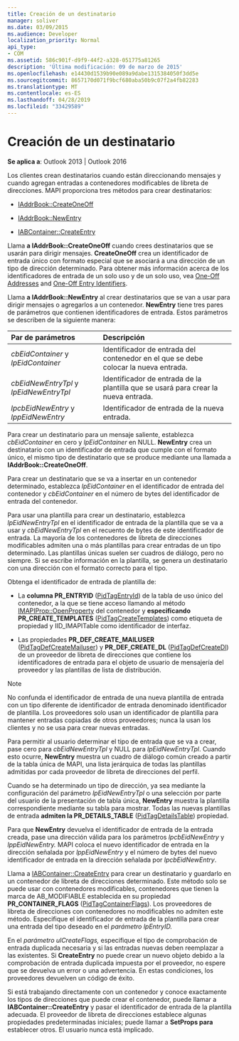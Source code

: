 ```yaml
---
title: Creación de un destinatario
manager: soliver
ms.date: 03/09/2015
ms.audience: Developer
localization_priority: Normal
api_type:
- COM
ms.assetid: 586c901f-d9f9-44f2-a328-051775a81265
description: 'Última modificación: 09 de marzo de 2015'
ms.openlocfilehash: e14430d1539b90e089a9dabe1315384050f3dd5e
ms.sourcegitcommit: 8657170d071f9bcf680aba50b9c07f2a4fb82283
ms.translationtype: MT
ms.contentlocale: es-ES
ms.lasthandoff: 04/28/2019
ms.locfileid: "33429589"
---
```

# <a name="creating-a-recipient"></a>Creación de un destinatario

  
  
**Se aplica a**: Outlook 2013 | Outlook 2016 
  
Los clientes crean destinatarios cuando están direccionando mensajes y cuando agregan entradas a contenedores modificables de libreta de direcciones. MAPI proporciona tres métodos para crear destinatarios:
  
- [IAddrBook::CreateOneOff](iaddrbook-createoneoff.md)
    
- [IAddrBook::NewEntry](iaddrbook-newentry.md)
    
- [IABContainer::CreateEntry](iabcontainer-createentry.md)
    
Llama **a IAddrBook::CreateOneOff** cuando crees destinatarios que se usarán para dirigir mensajes. **CreateOneOff** crea un identificador de entrada único con formato especial que se asociará a una dirección de un tipo de dirección determinado. Para obtener más información acerca de los identificadores de entrada de un solo uso y de un solo uso, vea [One-Off Addresses](one-off-addresses.md) and [One-Off Entry Identifiers](one-off-entry-identifiers.md).
  
Llama **a IAddrBook::NewEntry** al crear destinatarios que se van a usar para dirigir mensajes o agregarlos a un contenedor. **NewEntry** tiene tres pares de parámetros que contienen identificadores de entrada. Estos parámetros se describen de la siguiente manera: 
  
|**Par de parámetros**|**Descripción**|
|:-----|:-----|
| _cbEidContainer_ y  _lpEidContainer_ <br/> |Identificador de entrada del contenedor en el que se debe colocar la nueva entrada.  <br/> |
| _cbEidNewEntryTpl_ y  _lpEidNewEntryTpl_ <br/> |Identificador de entrada de la plantilla que se usará para crear la nueva entrada.  <br/> |
| _lpcbEidNewEntry_ y  _lppEidNewEntry_ <br/> |Identificador de entrada de la nueva entrada.  <br/> |
   
Para crear un destinatario para un mensaje saliente, establezca  _cbEidContainer_ en cero y  _lpEidContainer_ en NULL. **NewEntry** crea un destinatario con un identificador de entrada que cumple con el formato único, el mismo tipo de destinatario que se produce mediante una llamada a **IAddrBook::CreateOneOff**. 
  
Para crear un destinatario que se va a insertar en un contenedor determinado, establezca  _lpEidContainer_ en el identificador de entrada del contenedor y  _cbEidContainer_ en el número de bytes del identificador de entrada del contenedor. 
  
Para usar una plantilla para crear un destinatario, establezca  _lpEidNewEntryTpl_ en el identificador de entrada de la plantilla que se va a usar y  _cbEidNewEntryTpl_ en el recuento de bytes de este identificador de entrada. La mayoría de los contenedores de libreta de direcciones modificables admiten una o más plantillas para crear entradas de un tipo determinado. Las plantillas únicas suelen ser cuadros de diálogo, pero no siempre. Si se escribe información en la plantilla, se genera un destinatario con una dirección con el formato correcto para el tipo. 
  
Obtenga el identificador de entrada de plantilla de:
  
- La **columna PR_ENTRYID** ([PidTagEntryId](pidtagentryid-canonical-property.md)) de la tabla de uso único del contenedor, a la que se tiene acceso llamando al método [IMAPIProp::OpenProperty](imapiprop-openproperty.md) del contenedor y **especificando PR_CREATE_TEMPLATES** ([PidTagCreateTemplates](pidtagcreatetemplates-canonical-property.md)) como etiqueta de propiedad y IID_IMAPITable como identificador de interfaz. 
    
- Las propiedades **PR_DEF_CREATE_MAILUSER** ([PidTagDefCreateMailuser](pidtagdefcreatemailuser-canonical-property.md)) y **PR_DEF_CREATE_DL** ([PidTagDefCreateDl](pidtagdefcreatedl-canonical-property.md)) de un proveedor de libreta de direcciones que contiene los identificadores de entrada para el objeto de usuario de mensajería del proveedor y las plantillas de lista de distribución. 
    
> [!NOTE]
> No confunda el identificador de entrada de una nueva plantilla de entrada con un tipo diferente de identificador de entrada denominado identificador de plantilla. Los proveedores solo usan un identificador de plantilla para mantener entradas copiadas de otros proveedores; nunca la usan los clientes y no se usa para crear nuevas entradas. 
  
Para permitir al usuario determinar el tipo de entrada que se va a crear, pase cero para  _cbEidNewEntryTpl_ y NULL para  _lpEidNewEntryTpl_. Cuando esto ocurre, **NewEntry** muestra un cuadro de diálogo común creado a partir de la tabla única de MAPI, una lista jerárquica de todas las plantillas admitidas por cada proveedor de libreta de direcciones del perfil. 
  
Cuando se ha determinado un tipo de dirección, ya sea mediante la configuración del parámetro  _lpEidNewEntryTpl_ o una selección por parte del usuario de la presentación de tabla única, **NewEntry** muestra la plantilla correspondiente mediante su tabla para mostrar. Todas las nuevas plantillas de entrada **admiten la PR_DETAILS_TABLE** ([PidTagDetailsTable](pidtagdetailstable-canonical-property.md)) propiedad. 
  
Para que **NewEntry** devuelva el identificador de entrada de la entrada creada, pase una dirección válida para los parámetros _lpcbEidNewEntry_ y _lppEidNewEntry._ MAPI coloca el nuevo identificador de entrada en la dirección señalada por  _lppEidNewEntry_ y el número de bytes del nuevo identificador de entrada en la dirección señalada por  _lpcbEidNewEntry_.
  
Llama a [IABContainer::CreateEntry](iabcontainer-createentry.md) para crear un destinatario y guardarlo en un contenedor de libreta de direcciones determinado. Este método solo se puede usar con contenedores modificables, contenedores que tienen la marca de AB_MODIFIABLE establecida en su propiedad **PR_CONTAINER_FLAGS** ([PidTagContainerFlags](pidtagcontainerflags-canonical-property.md)). Los proveedores de libreta de direcciones con contenedores no modificables no admiten este método. Especifique el identificador de entrada de la plantilla para crear una entrada del tipo deseado en el _parámetro lpEntryID._ 
  
En el  _parámetro ulCreateFlags,_ especifique el tipo de comprobación de entrada duplicada necesaria y si las entradas nuevas deben reemplazar a las existentes. Si **CreateEntry** no puede crear un nuevo objeto debido a la comprobación de entrada duplicada impuesta por el proveedor, no espere que se devuelva un error o una advertencia. En estas condiciones, los proveedores devuelven un código de éxito. 
  
Si está trabajando directamente con un contenedor y conoce exactamente los tipos de direcciones que puede crear el contenedor, puede llamar a **IABContainer::CreateEntry** y pasar el identificador de entrada de la plantilla adecuada. El proveedor de libreta de direcciones establece algunas propiedades predeterminadas iniciales; puede llamar a **SetProps para** establecer otros. El usuario nunca está implicado. 
  

